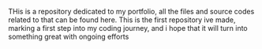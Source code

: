 THis is a repository dedicated to my portfolio, all the files and source codes related to that can be found here. 
This is the first repository ive made, marking a first step into my coding journey, and i hope that it will turn into something great with ongoing efforts
